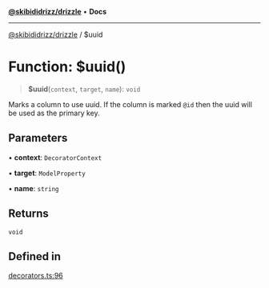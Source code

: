 [**@skibididrizz/drizzle**](../README.md) • **Docs**

***

[@skibididrizz/drizzle](../README.md) / $uuid

# Function: $uuid()

> **$uuid**(`context`, `target`, `name`): `void`

Marks a column to use uuid.  If the column is marked `@id` then the uuid will be used as the primary key.

## Parameters

• **context**: `DecoratorContext`

• **target**: `ModelProperty`

• **name**: `string`

## Returns

`void`

## Defined in

[decorators.ts:96](https://github.com/skibididrizz/main/blob/def61ef5794ebf1ee607e686f105a6c585684916/packages/drizzle/src/decorators.ts#L96)

